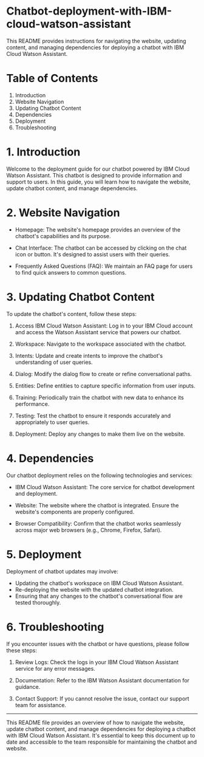# Chatbot-deployment-with-IBM-cloud-watson-assistant

This README provides instructions for navigating the website, updating content, and managing dependencies for deploying a chatbot with IBM Cloud Watson Assistant.

# Table of Contents

1. Introduction
2. Website Navigation
3. Updating Chatbot Content
4. Dependencies
5. Deployment
6. Troubleshooting

# 1. Introduction

Welcome to the deployment guide for our chatbot powered by IBM Cloud Watson Assistant. This chatbot is designed to provide information and support to users. In this guide, you will learn how to navigate the website, update chatbot content, and manage dependencies.

# 2. Website Navigation

- Homepage: The website's homepage provides an overview of the chatbot's capabilities and its purpose.

- Chat Interface: The chatbot can be accessed by clicking on the chat icon or button. It's designed to assist users with their queries.

- Frequently Asked Questions (FAQ): We maintain an FAQ page for users to find quick answers to common questions.

# 3. Updating Chatbot Content

To update the chatbot's content, follow these steps:

1. Access IBM Cloud Watson Assistant: Log in to your IBM Cloud account and access the Watson Assistant service that powers our chatbot.

2. Workspace: Navigate to the workspace associated with the chatbot.

3. Intents: Update and create intents to improve the chatbot's understanding of user queries.

4. Dialog: Modify the dialog flow to create or refine conversational paths.

5. Entities: Define entities to capture specific information from user inputs.

6. Training: Periodically train the chatbot with new data to enhance its performance.

7. Testing: Test the chatbot to ensure it responds accurately and appropriately to user queries.

8. Deployment: Deploy any changes to make them live on the website.

# 4. Dependencies

Our chatbot deployment relies on the following technologies and services:

- IBM Cloud Watson Assistant: The core service for chatbot development and deployment.

- Website: The website where the chatbot is integrated. Ensure the website's components are properly configured.

- Browser Compatibility: Confirm that the chatbot works seamlessly across major web browsers (e.g., Chrome, Firefox, Safari).

# 5. Deployment

Deployment of chatbot updates may involve:

- Updating the chatbot's workspace on IBM Cloud Watson Assistant.
- Re-deploying the website with the updated chatbot integration.
- Ensuring that any changes to the chatbot's conversational flow are tested thoroughly.

# 6. Troubleshooting

If you encounter issues with the chatbot or have questions, please follow these steps:

1. Review Logs: Check the logs in your IBM Cloud Watson Assistant service for any error messages.

2. Documentation: Refer to the IBM Watson Assistant documentation for guidance.

3. Contact Support: If you cannot resolve the issue, contact our support team for assistance.

---

This README file provides an overview of how to navigate the website, update chatbot content, and manage dependencies for deploying a chatbot with IBM Cloud Watson Assistant. It's essential to keep this document up to date and accessible to the team responsible for maintaining the chatbot and website.
